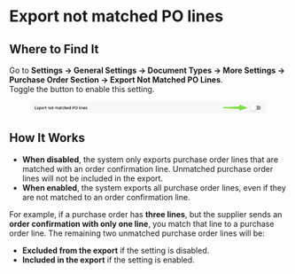 # Export not matched PO lines

## **Where to Find It**

Go to **Settings → General Settings → Document Types → More Settings → Purchase Order Section → Export Not Matched PO Lines**.\
Toggle the button to enable this setting.

<figure><img src="../../../../../.gitbook/assets/image (1) (1).png" alt=""><figcaption></figcaption></figure>

## **How It Works**

* **When disabled**, the system only exports purchase order lines that are matched with an order confirmation line. Unmatched purchase order lines will not be included in the export.
* **When enabled**, the system exports all purchase order lines, even if they are not matched to an order confirmation line.

For example, if a purchase order has **three lines**, but the supplier sends an **order confirmation with only one line**, you match that line to a purchase order line. The remaining two unmatched purchase order lines will be:

* **Excluded from the export** if the setting is disabled.
* **Included in the export** if the setting is enabled.

